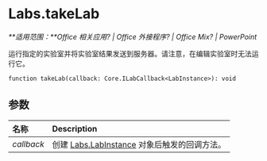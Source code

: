 
# <a name="labs.takelab"></a>Labs.takeLab

 _**适用范围：**Office 相关应用? | Office 外接程序? | Office Mix? | PowerPoint_

运行指定的实验室并将实验室结果发送到服务器。请注意，在编辑实验室时无法运行它。

```
function takeLab(callback: Core.ILabCallback<LabInstance>): void
```


## <a name="parameters"></a>参数


|**名称**|**Description**|
|:-----|:-----|
| _callback_|创建 [Labs.LabInstance](../../reference/office-mix/labs.labinstance.md) 对象后触发的回调方法。|
